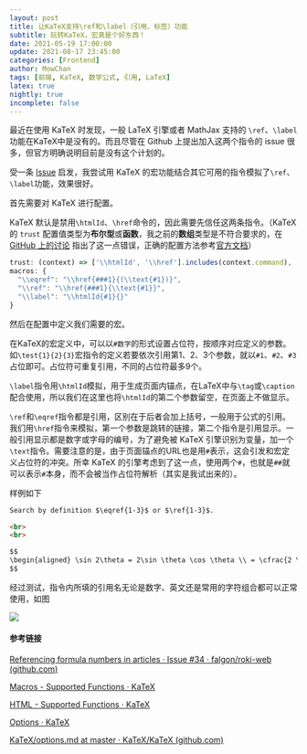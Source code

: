 ```yaml
---
layout: post
title: 让KaTeX支持\ref和\label（引用、标签）功能
subtitle: 玩转KaTeX，宏真是个好东西！
date: 2021-05-19 17:00:00
update: 2021-08-17 23:45:00
categories: [Frontend]
author: MowChan
tags: [前端, KaTeX, 数学公式, 引用, LaTeX]
latex: true
nightly: true
incomplete: false
---
```




最近在使用 KaTeX 时发现，一般 LaTeX 引擎或者 MathJax 支持的 `\ref`、`\label`功能在KaTeX中是没有的。而且尽管在 Github 上提出加入这两个指令的 issue 很多，但官方明确说明目前是没有这个计划的。

受一条 [Issue](https://github.com/falgon/roki-web/issues/34#issuecomment-673056997) 启发，我尝试用 KaTeX 的宏功能结合其它可用的指令模拟了`\ref`、`\label`功能，效果很好。

首先需要对 KaTeX 进行配置。

KaTeX 默认是禁用`\htmlId`、`\href`命令的，因此需要先信任这两条指令。（KaTeX 的 `trust` 配置值类型为**布尔型**或**函数**，我之前的**数组**类型是不符合要求的，在 [GitHub 上的讨论](https://github.com/KaTeX/KaTeX/issues/2003#issuecomment-863923688) 指出了这一点错误，正确的配置方法参考[官方文档](https://github.com/KaTeX/KaTeX/blob/master/docs/options.md)）

```javascript
trust: (context) => ['\\htmlId', '\\href'].includes(context.command),
macros: {
  "\\eqref": "\\href{###1}{(\\text{#1})}",
  "\\ref": "\\href{###1}{\\text{#1}}",
  "\\label": "\\htmlId{#1}{}"
}
```

然后在配置中定义我们需要的宏。

在KaTeX的宏定义中，可以以`#数字`的形式设置占位符，按顺序对应定义的参数。如`\test{1}{2}{3}`宏指令的定义若要依次引用第1、2、3个参数，就以`#1`、`#2`、`#3`占位即可。占位符可重复引用，不同的占位符最多9个。

`\label`指令用`\htmlId`模拟，用于生成页面内锚点，在LaTeX中与`\tag`或`\caption`配合使用，所以我们在这里也将`\htmlId`的第二个参数留空，在页面上不做显示。

`\ref`和`\eqref`指令都是引用，区别在于后者会加上括号，一般用于公式的引用。我们用`\href`指令来模拟，第一个参数是跳转的链接，第二个指令是引用显示。一般引用显示都是数字或字母的编号，为了避免被 KaTeX 引擎识别为变量，加一个`\text`指令。需要注意的是，由于页面锚点的URL也是用`#`表示，这会引发和宏定义占位符的冲突。所幸 KaTeX 的引擎考虑到了这一点，使用两个`#`，也就是`##`就可以表示`#`本身，而不会被当作占位符解析（其实是我试出来的）。

样例如下

```html
Search by definition $\eqref{1-3}$ or $\ref{1-3}$.

<br>
<br>

$$
\begin{aligned} \sin 2\theta = 2\sin \theta \cos \theta \\ = \cfrac{2 \tan \theta}{1+\tan^2 \theta} \end{aligned} \label{1-3}\tag{1-3}
$$
```

经过测试，指令内所填的引用名无论是数字、英文还是常用的字符组合都可以正常使用，如图

![](https://cdn.jsdelivr.net/gh/mowchann/blog-static/image/column/post/2021/20210519-180634.webp)



#### 参考链接

[Referencing formula numbers in articles · Issue #34 · falgon/roki-web (github.com)](https://github.com/falgon/roki-web/issues/34)

[Macros - Supported Functions · KaTeX](https://katex.org/docs/supported.html#macros)

[HTML - Supported Functions · KaTeX](https://katex.org/docs/supported.html#html)

[Options · KaTeX](https://katex.org/docs/options.html)

[KaTeX/options.md at master · KaTeX/KaTeX (github.com)](https://github.com/KaTeX/KaTeX/blob/master/docs/options.md)

